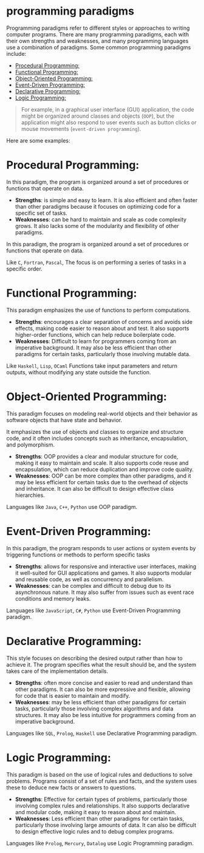 <h1>programming paradigms</h1>
Programming paradigms refer to different styles or approaches to writing computer programs. 
There are many programming paradigms, each with their own strengths and weaknesses, and many programming languages use a combination of paradigms.
Some common programming paradigms include:

- [Procedural Programming:](#procedural-programming)
- [Functional Programming:](#functional-programming)
- [Object-Oriented Programming:](#object-oriented-programming)
- [Event-Driven Programming:](#event-driven-programming)
- [Declarative Programming:](#declarative-programming)
- [Logic Programming:](#logic-programming)

> For example, in a graphical user interface (GUI) application, the code might be organized around classes and objects (`OOP`), but the application might also respond to user events such as button clicks or mouse movements (`event-driven programming`).

Here are some examples:
# Procedural Programming:
In this paradigm, the program is organized around a set of procedures or functions that operate on data.

   - **Strengths**: is simple and easy to learn. It is also efficient and often faster than other paradigms because it focuses on optimizing code for a specific set of tasks.
   - **Weaknesses**: can be hard to maintain and scale as code complexity grows. It also lacks some of the modularity and flexibility of other paradigms.

In this paradigm, the program is organized around a set of procedures or functions that operate on data.

Like `C`, `Fortran`, `Pascal`, The focus is on performing a series of tasks in a specific order.

# Functional Programming:
This paradigm emphasizes the use of functions to perform computations.

   - **Strengths**: encourages a clear separation of concerns and avoids side effects, making code easier to reason about and test. It also supports higher-order functions, which can help reduce boilerplate code.
   - **Weaknesses**: Difficult to learn for programmers coming from an imperative background. It may also be less efficient than other paradigms for certain tasks, particularly those involving mutable data.
  
Like `Haskell`, `Lisp`, `OCaml` Functions take input parameters and return outputs, without modifying any state outside the function.

# Object-Oriented Programming:
This paradigm focuses on modeling real-world objects and their behavior as software objects that have state and behavior.

It emphasizes the use of objects and classes to organize and structure code, and it often includes concepts such as inheritance, encapsulation, and polymorphism.

- **Strengths**: OOP provides a clear and modular structure for code, making it easy to maintain and scale. It also supports code reuse and encapsulation, which can reduce duplication and improve code quality.
- **Weaknesses**: OOP can be more complex than other paradigms, and it may be less efficient for certain tasks due to the overhead of objects and inheritance. It can also be difficult to design effective class hierarchies.

Languages like `Java`, `C++`, `Python` use OOP paradigm.

# Event-Driven Programming:
In this paradigm, the program responds to user actions or system events by triggering functions or methods to perform specific tasks

- **Strengths**: allows for responsive and interactive user interfaces, making it well-suited for GUI applications and games. It also supports modular and reusable code, as well as concurrency and parallelism.
- **Weaknesses**: can be complex and difficult to debug due to its asynchronous nature. It may also suffer from issues such as event race conditions and memory leaks.

Languages like `JavaScript`, `C#`, `Python` use Event-Driven Programming paradigm.

# Declarative Programming: 
This style focuses on describing the desired output rather than how to achieve it. The program specifies what the result should be, and the system takes care of the implementation details.
- **Strengths**:  often more concise and easier to read and understand than other paradigms. It can also be more expressive and flexible, allowing for code that is easier to maintain and modify.
- **Weaknesses**:  may be less efficient than other paradigms for certain tasks, particularly those involving complex algorithms and data structures. It may also be less intuitive for programmers coming from an imperative background.

Languages like `SQL`, `Prolog`, `Haskell` use Declarative Programming paradigm.

# Logic Programming:
This paradigm is based on the use of logical rules and deductions to solve problems.
Programs consist of a set of rules and facts, and the system uses these to deduce new facts or answers to questions.

- **Strengths**: Effective for certain types of problems, particularly those involving complex rules and relationships. It also supports declarative and modular code, making it easy to reason about and maintain.
- **Weaknesses**: Less efficient than other paradigms for certain tasks, particularly those involving large amounts of data. It can also be difficult to design effective logic rules and to debug complex programs.
  
Languages like `Prolog`, `Mercury`, `Datalog` use Logic Programming paradigm.